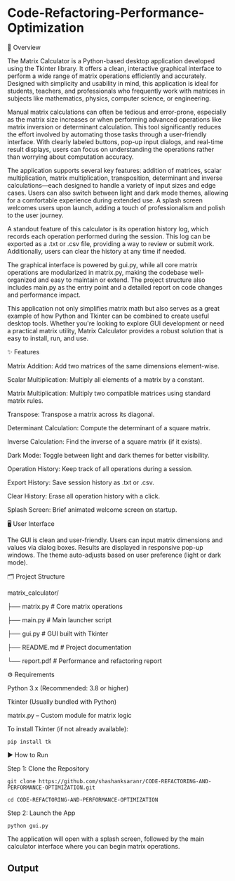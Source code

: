 # Code-Refactoring-Performance-Optimization

🧮 Overview

The Matrix Calculator is a Python-based desktop application developed using the Tkinter library. It offers a clean, interactive graphical interface to perform a wide range of matrix operations efficiently and accurately. Designed with simplicity and usability in mind, this application is ideal for students, teachers, and professionals who frequently work with matrices in subjects like mathematics, physics, computer science, or engineering.

Manual matrix calculations can often be tedious and error-prone, especially as the matrix size increases or when performing advanced operations like matrix inversion or determinant calculation. This tool significantly reduces the effort involved by automating those tasks through a user-friendly interface. With clearly labeled buttons, pop-up input dialogs, and real-time result displays, users can focus on understanding the operations rather than worrying about computation accuracy.

The application supports several key features: addition of matrices, scalar multiplication, matrix multiplication, transposition, determinant and inverse calculations—each designed to handle a variety of input sizes and edge cases. Users can also switch between light and dark mode themes, allowing for a comfortable experience during extended use. A splash screen welcomes users upon launch, adding a touch of professionalism and polish to the user journey.

A standout feature of this calculator is its operation history log, which records each operation performed during the session. This log can be exported as a .txt or .csv file, providing a way to review or submit work. Additionally, users can clear the history at any time if needed.

The graphical interface is powered by gui.py, while all core matrix operations are modularized in matrix.py, making the codebase well-organized and easy to maintain or extend. The project structure also includes main.py as the entry point and a detailed report on code changes and performance impact.

This application not only simplifies matrix math but also serves as a great example of how Python and Tkinter can be combined to create useful desktop tools. Whether you're looking to explore GUI development or need a practical matrix utility, Matrix Calculator provides a robust solution that is easy to install, run, and use.

✨ Features

Matrix Addition: Add two matrices of the same dimensions element-wise.

Scalar Multiplication: Multiply all elements of a matrix by a constant.

Matrix Multiplication: Multiply two compatible matrices using standard matrix rules.

Transpose: Transpose a matrix across its diagonal.

Determinant Calculation: Compute the determinant of a square matrix.

Inverse Calculation: Find the inverse of a square matrix (if it exists).

Dark Mode: Toggle between light and dark themes for better visibility.

Operation History: Keep track of all operations during a session.

Export History: Save session history as .txt or .csv.

Clear History: Erase all operation history with a click.

Splash Screen: Brief animated welcome screen on startup.

🖥️ User Interface

The GUI is clean and user-friendly. Users can input matrix dimensions and values via dialog boxes. Results are displayed in responsive pop-up windows. The theme auto-adjusts based on user preference (light or dark mode).

🗂️ Project Structure

matrix_calculator/

├── matrix.py      # Core matrix operations

├── main.py        # Main launcher script

├── gui.py         # GUI built with Tkinter

├── README.md      # Project documentation

└── report.pdf     # Performance and refactoring report

⚙️ Requirements

Python 3.x (Recommended: 3.8 or higher)

Tkinter (Usually bundled with Python)

matrix.py – Custom module for matrix logic

To install Tkinter (if not already available):

    pip install tk

▶️ How to Run

Step 1: Clone the Repository

    git clone https://github.com/shashanksaranr/CODE-REFACTORING-AND-PERFORMANCE-OPTIMIZATION.git

    cd CODE-REFACTORING-AND-PERFORMANCE-OPTIMIZATION

Step 2: Launch the App

    python gui.py
    
The application will open with a splash screen, followed by the main calculator interface where you can begin matrix operations.

## Output


